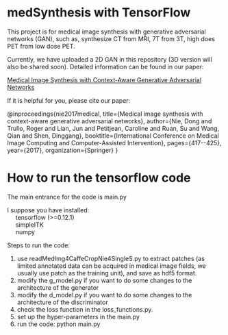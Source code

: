 # medSynthesis with TensorFlow

This project is for medical image synthesis with generative adversarial networks (GAN), such as, synthesize CT from MRI, 7T from 3T, high does PET from low dose PET.

Currently, we have uploaded a 2D GAN in this repository (3D version will also be shared soon). Detailed information can be found in our paper: 

<a  href="https://link.springer.com/chapter/10.1007/978-3-319-66179-7_48">Medical Image Synthesis with Context-Aware Generative Adversarial Networks</a>

If it is helpful for you, please cite our paper:

@inproceedings{nie2017medical,
  title={Medical image synthesis with context-aware generative adversarial networks},
  author={Nie, Dong and Trullo, Roger and Lian, Jun and Petitjean, Caroline and Ruan, Su and Wang, Qian and Shen, Dinggang},
  booktitle={International Conference on Medical Image Computing and Computer-Assisted Intervention},
  pages={417--425},
  year={2017},
  organization={Springer}
}

# How to run the tensorflow code
The main entrance for the code is main.py

I suppose you have installed:    <br>
    &nbsp;&nbsp;&nbsp;&nbsp;&nbsp;tensorflow (>=0.12.1)
     <br> &nbsp;&nbsp;&nbsp;&nbsp;&nbsp;simpleITK 
     <br> &nbsp;&nbsp;&nbsp;&nbsp;&nbsp;numpy

Steps to run the code:
1. use readMedImg4CaffeCropNie4SingleS.py to extract patches (as limited annotated data can be acquired in medical image fields, we usually use patch as the training unit), and save as hdf5 format.
2. modify the g_model.py if you want to do some changes to the architecture of the generator
3. modify the d_model.py if you want to do some changes to the architecture of the discriminator
4. check the loss function in the loss_functions.py.
5. set up the hyper-parameters in the main.py
6. run the code: python main.py

